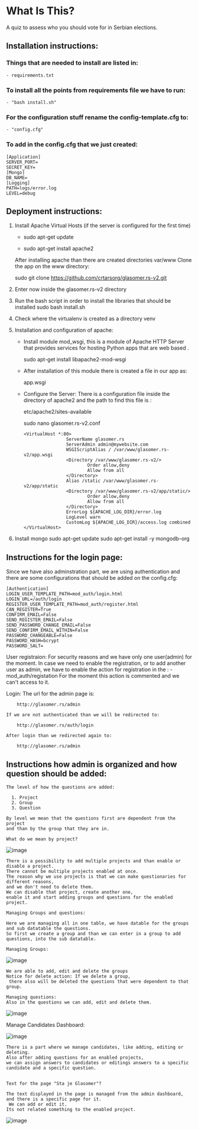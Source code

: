 # What Is This?

A quiz to assess who you should vote for in Serbian elections.

## Installation instructions:

### Things that are needed to install are listed in:

    - requirements.txt

### To install all the points from requirements file we have to run:

    - "bash install.sh"

### For the configuration stuff rename the config-template.cfg to:

    - "config.cfg"
    
### To add in the config.cfg that we just created:


    [Application]
    SERVER_PORT=
    SECRET_KEY=
    [Mongo]
    DB_NAME=
    [Logging]
    PATH=logs/error.log
    LEVEL=debug

## Deployment instructions:

1. Install Apache Virtual Hosts (if the server is configured for the first time)
   - sudo apt-get update

   - sudo apt-get install apache2

    After installing apache than there are created directories var/www
    Clone the app on the www directory:

    sudo git clone https://github.com/crtarsorg/glasomer.rs-v2.git

2. Enter now inside the glasomer.rs-v2 directory
3. Run the bash script in order to install the libraries that should be installed
       sudo bash install.sh

4. Check where the virtualenv is created as a directory venv

5. Installation and configuration of apache:

    - Install module mod_wsgi,
    this is a module of Apache HTTP Server that provides services for hosting Python apps that are web based .

        sudo apt-get install libapache2-mod-wsgi

    - After installation of this module there is created a file in our app as:

      app.wsgi

    - Configure the Server:
      There is a configuration file inside the directory of apache2 and the path to find this file is :

        etc/apache2/sites-available

        sudo nano glasomer.rs-v2.conf

          <VirtualHost *:80>
                          ServerName glasomer.rs
                          ServerAdmin admin@mywebsite.com
                          WSGIScriptAlias / /var/www/glasomer.rs-v2/app.wsgi
                          <Directory /var/www/glasomer.rs-v2/>
                                  Order allow,deny
                                  Allow from all
                          </Directory>
                          Alias /static /var/www/glasomer.rs-v2/app/static
                          <Directory /var/www/glasomer.rs-v2/app/static/>
                                  Order allow,deny
                                  Allow from all
                          </Directory>
                          ErrorLog ${APACHE_LOG_DIR}/error.log
                          LogLevel warn
                          CustomLog ${APACHE_LOG_DIR}/access.log combined
          </VirtualHost>

7. Install mongo
      sudo apt-get update
      sudo apt-get install -y mongodb-org

## Instructions for the login page:

Since we have also adminstration part,
 we are using authentication and there are some configurations that should be added on the config.cfg:

    [Authentication]
    LOGIN_USER_TEMPLATE_PATH=mod_auth/login.html
    LOGIN_URL=/auth/login
    REGISTER_USER_TEMPLATE_PATH=mod_auth/register.html
    CAN_REGISTER=True
    CONFIRM_EMAIL=False
    SEND_REGISTER_EMAIL=False
    SEND_PASSWORD_CHANGE_EMAIL=False
    SEND_CONFIRM_EMAIL_WITHIN=False
    PASSWORD_CHANGEABLE=False
    PASSWORD_HASH=bcrypt
    PASSWORD_SALT=

User registraion:
    For security reasons and we have only one user(admin) for the moment.
    In case we need to enable the registration, or to add another user as admin,
     we have to enable the action for registration in the :
        - mod_auth/registation
    For the moment this action is commented and we can't access to it.

Login:
    The url for the admin page is:

        http://glasomer.rs/admin

    If we are not authenticated than we will be redirected to:

        http://glasomer.rs/auth/login

    After login than we redirected again to:

        http://glasomer.rs/admin

## Instructions how admin is organized and how question should be added:

    The level of how the questions are added:

      1. Project
      2. Group
      3. Question

    By level we mean that the questions first are dependent from the project
    and than by the group that they are in.

    What do we mean by project? 
   
   ![image](https://cloud.githubusercontent.com/assets/3279668/24561369/c904c0e0-1646-11e7-80aa-5d7d382c0bf1.png)
        
    There is a possibility to add multiple projects and than enable or disable a project.
    There cannot be multiple projects enabled at once.
    The reason why we use projects is that we can make questionaries for different reasons,
    and we don't need to delete them.
    We can disable that project, create another one,
    enable it and start adding groups and questions for the enabled project.
    
    Managing Groups and questions:
    
    Here we are managing all in one table, we have datable for the groups and sub datatable the questions.
    So first we create a group and than we can enter in a group to add questions, into the sub datatable.

    Managing Groups:
    
   ![image](https://cloud.githubusercontent.com/assets/3279668/24577695/eb34db78-16d2-11e7-9220-f17dfd6a6617.png)
    
    We are able to add, edit and delete the groups
    Notice for delete action: If we delete a group,
     there also will be deleted the questions that were dependent to that group.

    Managing questions:
    Also in the questions we can add, edit and delete them.
  ![image](https://cloud.githubusercontent.com/assets/3279668/24577815/87e13ae6-16d5-11e7-8117-ba215f516125.png)
   
   Manage Candidates Dashboard:

![image](https://cloud.githubusercontent.com/assets/3279668/24577822/b3438324-16d5-11e7-8690-4daaa57267c0.png)

    There is a part where we manage candidates, like adding, editing or deleting.
    Also after adding questions for an enabled projects,
    we can assign answers to candidates or editings answers to a specific candidate and a specific question.


    Text for the page "Sta je Glasomer"?

    The text displayed in the page is managed from the admin dashboard, and there is a specific page for it.
     We can add or edit it.
    Its not related something to the enabled project.
  
  ![image](https://cloud.githubusercontent.com/assets/3279668/24577831/de8a4842-16d5-11e7-91db-d5cfa5db924c.png)















